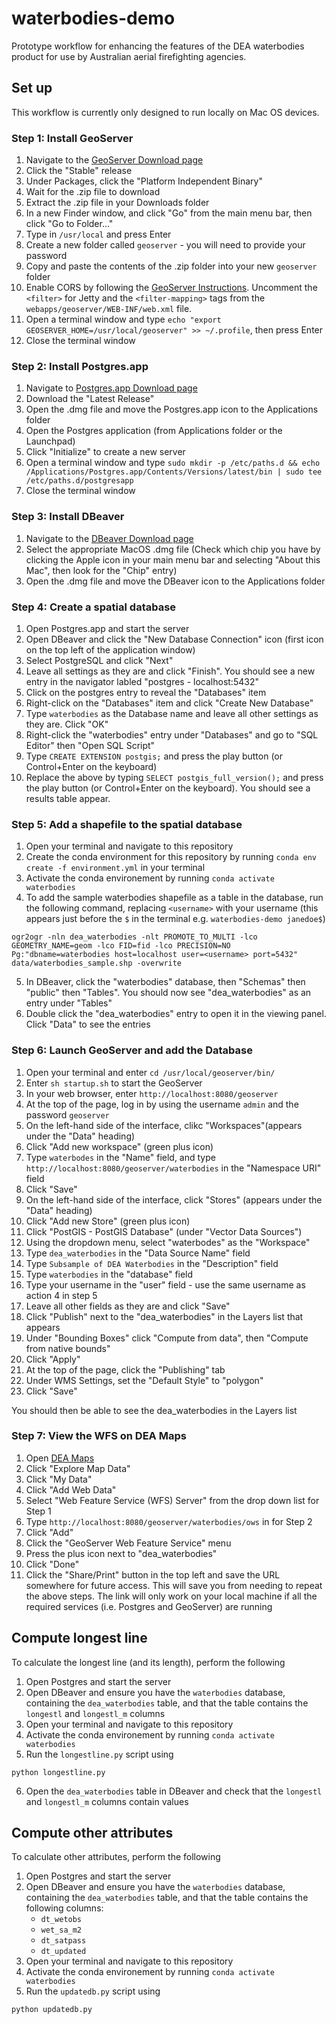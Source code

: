 # waterbodies-demo
Prototype workflow for enhancing the features of the DEA waterbodies product for use by Australian aerial firefighting agencies.

## Set up
This workflow is currently only designed to run locally on Mac OS devices.

### Step 1: Install GeoServer
1. Navigate to the [GeoServer Download page](http://geoserver.org/download)
2. Click the "Stable" release
3. Under Packages, click the "Platform Independent Binary"
4. Wait for the .zip file to download
5. Extract the .zip file in your Downloads folder
6. In a new Finder window, and click "Go" from the main menu bar, then click "Go to Folder..."
7. Type in `/usr/local` and press Enter
8. Create a new folder called `geoserver` - you will need to provide your password
9. Copy and paste the contents of the .zip folder into your new `geoserver` folder
10. Enable CORS by following the [GeoServer Instructions](https://docs.geoserver.org/latest/en/user/production/container.html#enable-cors). Uncomment the `<filter>` for Jetty and the `<filter-mapping>` tags from the `webapps/geoserver/WEB-INF/web.xml` file.
11. Open a terminal window and type `echo "export GEOSERVER_HOME=/usr/local/geoserver" >> ~/.profile`, then press Enter
12. Close the terminal window

### Step 2: Install Postgres.app
1. Navigate to [Postgres.app Download page](https://postgresapp.com/downloads.html)
2. Download the "Latest Release"
3. Open the .dmg file and move the Postgres.app icon to the Applications folder
4. Open the Postgres application (from Applications folder or the Launchpad)
5. Click "Initialize" to create a new server
6. Open a terminal window and type `sudo mkdir -p /etc/paths.d &&
echo /Applications/Postgres.app/Contents/Versions/latest/bin | sudo tee /etc/paths.d/postgresapp`
7. Close the terminal window

### Step 3: Install DBeaver
1. Navigate to the [DBeaver Download page](https://dbeaver.io/download/)
2. Select the appropriate MacOS .dmg file (Check which chip you have by clicking the Apple icon in your main menu bar and selecting "About this Mac", then look for the "Chip" entry)
3. Open the .dmg file and move the DBeaver icon to the Applications folder

### Step 4: Create a spatial database
1. Open Postgres.app and start the server
2. Open DBeaver and click the "New Database Connection" icon (first icon on the top left of the application window)
3. Select PostgreSQL and click "Next"
4. Leave all settings as they are and click "Finish". You should see a new entry in the navigator labled "postgres - localhost:5432"
5. Click on the postgres entry to reveal the "Databases" item
6. Right-click on the "Databases" item and click "Create New Database"
7. Type `waterbodies` as the Database name and leave all other settings as they are. Click "OK"
8. Right-click the "waterbodies" entry under "Databases" and go to "SQL Editor" then "Open SQL Script"
9. Type `CREATE EXTENSION postgis;` and press the play button (or Control+Enter on the keyboard)
10. Replace the above by typing `SELECT postgis_full_version();` and press the play button (or Control+Enter on the keyboard). You should see a results table appear.

### Step 5: Add a shapefile to the spatial database
1. Open your terminal and navigate to this repository
2. Create the conda environment for this repository by running `conda env create -f environment.yml` in your terminal
3. Activate the conda environement by running `conda activate waterbodies`
4. To add the sample waterbodies shapefile as a table in the database, run the following command, replacing `<username>` with your username (this appears just before the `$` in the terminal e.g. `waterbodies-demo janedoe$`)

```
ogr2ogr -nln dea_waterbodies -nlt PROMOTE_TO_MULTI -lco GEOMETRY_NAME=geom -lco FID=fid -lco PRECISION=NO Pg:"dbname=waterbodies host=localhost user=<username> port=5432" data/waterbodies_sample.shp -overwrite
```

5. In DBeaver, click the "waterbodies" database, then "Schemas" then "public" then "Tables". You should now see "dea_waterbodies" as an entry under "Tables"
6. Double click the "dea_waterbodies" entry to open it in the viewing panel. Click "Data" to see the entries

### Step 6: Launch GeoServer and add the Database
1. Open your terminal and enter `cd /usr/local/geoserver/bin/`
2. Enter `sh startup.sh` to start the GeoServer
3. In your web browser, enter `http://localhost:8080/geoserver`
4. At the top of the page, log in by using the username `admin` and the password `geoserver`
5. On the left-hand side of the interface, clikc "Workspaces"(appears under the "Data" heading)
6. Click "Add new workspace" (green plus icon)
7. Type `waterbodes` in the "Name" field, and type `http://localhost:8080/geoserver/waterbodies` in the "Namespace URI" field
8. Click "Save"
9. On the left-hand side of the interface, click "Stores" (appears under the "Data" heading)
10. Click "Add new Store" (green plus icon)
11. Click "PostGIS - PostGIS Database" (under "Vector Data Sources")
12. Using the dropdown menu, select "waterbodes" as the "Workspace"
12. Type `dea_waterbodies` in the "Data Source Name" field
13. Type `Subsample of DEA Waterbodies` in the "Description" field
14. Type `waterbodies` in the "database" field
15. Type your username in the "user" field - use the same username as action 4 in step 5 
16. Leave all other fields as they are and click "Save"
17. Click "Publish" next to the "dea_waterbodies" in the Layers list that appears 
18. Under "Bounding Boxes" click "Compute from data", then "Compute from native bounds"
19. Click "Apply"
20. At the top of the page, click the "Publishing" tab
21. Under WMS Settings, set the "Default Style" to "polygon"
22. Click "Save"

 You should then be able to see the dea_waterbodies in the Layers list

 ### Step 7: View the WFS on DEA Maps
 1. Open [DEA Maps](https://maps.dea.ga.gov.au/)
 2. Click "Explore Map Data"
 3. Click "My Data"
 4. Click "Add Web Data"
 5. Select "Web Feature Service (WFS) Server" from the drop down list for Step 1
 6. Type `http://localhost:8080/geoserver/waterbodies/ows` in for Step 2
 7. Click "Add"
 8. Click the "GeoServer Web Feature Service" menu
 9. Press the plus icon next to "dea_waterbodies" 
 10. Click "Done"
 11. Click the "Share/Print" button in the top left and save the URL somewhere for future access. This will save you from needing to repeat the above steps. The link will only work on your local machine if all the required services (i.e. Postgres and GeoServer) are running

## Compute longest line
To calculate the longest line (and its length), perform the following

1. Open Postgres and start the server
2. Open DBeaver and ensure you have the `waterbodies` database, containing the `dea_waterbodies` table, and that the table contains the `longestl` and `longestl_m` columns
3. Open your terminal and navigate to this repository
4. Activate the conda environement by running `conda activate waterbodies`
5. Run the `longestline.py` script using
```
python longestline.py
```
6. Open the `dea_waterbodies` table in DBeaver and check that the `longestl` and `longestl_m` columns contain values

## Compute other attributes
To calculate other attributes, perform the following
1. Open Postgres and start the server
2. Open DBeaver and ensure you have the `waterbodies` database, containing the `dea_waterbodies` table, and that the table contains the following columns:
    * `dt_wetobs`
    * `wet_sa_m2`
    * `dt_satpass`
    * `dt_updated`
3. Open your terminal and navigate to this repository
4. Activate the conda environement by running `conda activate waterbodies`
5. Run the `updatedb.py` script using
```
python updatedb.py
```
